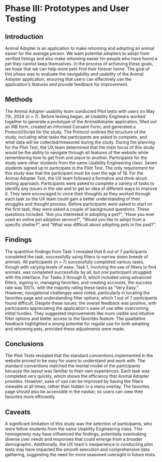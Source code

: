 # Phase III: Prototypes and User Testing

## Introduction

Animal Adopter is an application to make rehoming and adopting an animal easier for the average person. We want potential adopters to adopt from verified listings and also make rehoming easier for people who have found a pet they cannot keep themselves. In the process of achieving these goals, we hope that we can help more pets find their forever home. The goal of this phase was to evaluate the navigability and usability of the Animal Adopter application, ensuring that users can effectively use the application's features and provide feedback for improvement.

## Methods

The Animal Adopter usability team conducted Pilot tests with users on May 7th, 2024 (n = 7). Before testing began, all Usability Engineers worked together to generate a prototype of the AnimalAdopter application, filled out an IRB form, created an Informed Consent Form, and generated a Protocol/Script for the study. The Protocol outlines the structure of the study, including what tasks the participants are asked to complete, and what data will be collected/measured during the study. During the planning for the Pilot Test, the UX team determined that the main focus of this study would be the ability to navigate through all features of the website while remembering how to get from one place to another.
Participants for the study were other students from the same Usability Engineering class. Seven students signed up to participate in the Pilot Test. The only requirement for this study was that the participant must be over the age of 18.
For the Animal Adopter Test, the UX team followed a formative and think-aloud testing approach. Participants were asked to complete a variety of tasks to identify any issues in the site and to get an idea of different ways to improve it. They were encouraged to voice their thoughts as they worked through each task so the UX team could gain a better understanding of their struggles and thought process. Before participants were asked to start on the first task, they were asked a couple of background questions. These questions included: “Are you interested in adopting a pet?”, “Have you ever used an online pet adoption service?”, “Would you like to adopt from a specific shelter?”, and “What was difficult about adopting pets in the past?”.

## Findings

The quantitive findings from Task 1 revealed that 6 out of 7 participants completed the task, successfully using filters to narrow down breeds of animals. All participants (n = 7) successfully completed various tasks, though with varying levels of ease. Task 1, involving the use of filters to find animals, was completed successfully by all, but one participant struggled with the interface. For Tasks 2 through 6, which included using advanced filters, signing in, managing favorites, and creating accounts, the success rate was 100%, with the majority rating these tasks as "Very Easy." However, navigational challenges were noted, particularly in locating the favorites page and understanding filter options, which 1 out of 7 participants found difficult. Despite these issues, the overall feedback was positive, with participants appreciating the application's ease of use after overcoming initial hurdles. They suggested improvements like more visible and intuitive filter options and better access to the favorites feature. The qualitative feedback highlighted a strong potential for regular use for both adopting and rehoming pets, provided these adjustments were made.

## Conclusions

The Pilot Tests revealed that the standard conventions implemented in the website proved to be easy for users to understand and work with. The standard conventions matched the mental model of the participants because the layout was familiar to their own experiences. Each task was completed very quickly, which shows the efficiency that Animal Adopter provides. However, ease of use can be improved by having the filters viewable at all times, rather than hidden in a menu overlay. The favorites page should also be accessible in the navbar, so users can view their favorites more efficiently.

## Caveats

A significant limitation of this study was the selection of participants, who were fellow students from the same Usability Engineering class. This homogeneity may have influenced the findings, potentially overlooking diverse user needs and responses that could emerge from a broader demographic. Additionally, the UX team's inexperience in conducting pilot tests may have impacted the smooth execution and comprehensive data gathering, suggesting the need for more seasoned oversight in future tests.
